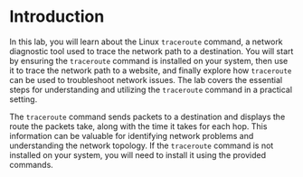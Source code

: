 # Introduction

In this lab, you will learn about the Linux `traceroute` command, a network diagnostic tool used to trace the network path to a destination. You will start by ensuring the `traceroute` command is installed on your system, then use it to trace the network path to a website, and finally explore how `traceroute` can be used to troubleshoot network issues. The lab covers the essential steps for understanding and utilizing the `traceroute` command in a practical setting.

The `traceroute` command sends packets to a destination and displays the route the packets take, along with the time it takes for each hop. This information can be valuable for identifying network problems and understanding the network topology. If the `traceroute` command is not installed on your system, you will need to install it using the provided commands.
